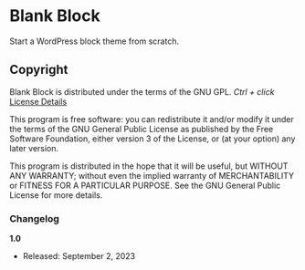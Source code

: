 # Blank Block

Start a WordPress block theme from scratch.

## Copyright

Blank Block is distributed under the terms of the GNU GPL.
*Ctrl + click* [License Details](https://www.gnu.org/licenses/gpl-3.0.html#license-text)

This program is free software: you can redistribute it and/or modify
it under the terms of the GNU General Public License as published by
the Free Software Foundation, either version 3 of the License, or
(at your option) any later version.

This program is distributed in the hope that it will be useful,
but WITHOUT ANY WARRANTY; without even the implied warranty of
MERCHANTABILITY or FITNESS FOR A PARTICULAR PURPOSE. See the
GNU General Public License for more details.


### Changelog

**1.0**
  - Released: September 2, 2023
